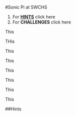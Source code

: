 #Sonic Pi at SWCHS

1. For [**HINTS**](#hints) click here
2. For **CHALLENGES** click here

This

THis

This

This

This

This

This

This

##Hints

